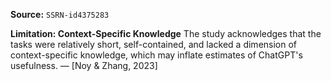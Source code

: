 **Source:** `SSRN-id4375283`

**Limitation: Context-Specific Knowledge**
The study acknowledges that the tasks were relatively short, self-contained, and lacked a dimension of context-specific knowledge, which may inflate estimates of ChatGPT's usefulness. — [Noy & Zhang, 2023]
```
